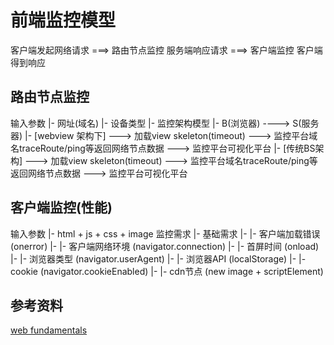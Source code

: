 # 前端监控模型

客户端发起网络请求
===> 路由节点监控
服务端响应请求
===> 客户端监控
客户端得到响应

## 路由节点监控
输入参数
    |- 网址(域名)
    |- 设备类型
    |- 
监控架构模型
|- B(浏览器) ----> S(服务器) 
|- [webview 架构下]
    ---> 加载view skeleton(timeout) 
        ---> 监控平台域名traceRoute/ping等返回网络节点数据
        ---> 监控平台可视化平台
|- [传统BS架构]
    ---> 加载view skeleton(timeout) 
        ---> 监控平台域名traceRoute/ping等返回网络节点数据
        ---> 监控平台可视化平台

## 客户端监控(性能)
输入参数
    |- html + js + css + image
监控需求
    |- 基础需求
    |- |- 客户端加载错误 (onerror)
    |- |- 客户端网络环境 (navigator.connection)
    |- |- 首屏时间      (onload)
    |- |- 浏览器类型    (navigator.userAgent) 
    |- |- 浏览器API     (localStorage)
    |- |- cookie       (navigator.cookieEnabled)
    |- |- cdn节点       (new image + scriptElement)
   

## 参考资料
[web fundamentals](https://developers.google.com/web/fundamentals/performance/)






